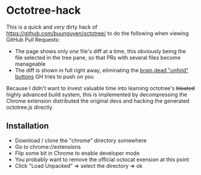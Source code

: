# Octotree-hack

This is a quick and _very_ dirty hack of https://github.com/buunguyen/octotree/ to do the following when viewing GitHub Pull Requests:

- The page shows only _one_ file's diff at a time, this obviously being the file selected in the tree pane, so that PRs with several files become manageable
- The diff is shown in full right away, eliminating the [brain dead "unfold" buttons](https://blog.github.com/2013-12-02-expanding-context-in-diffs/) GH tries to push on you

Because I didn't want to invest valuable time into learning octotree's ~~bloated~~ highly advanced build system, this is implemented by decompressing the Chrome extension distributed the original devs and hacking the generated octotree.js directly. 

## Installation

- Download / clone the "chrome" directory somewhere
- Go to chrome://extensions 
- Flip some bit in Chrome to enable developer mode
- You probably want to remove the official octocat exension at this point
- Click "Load Unpacked" => select the directory => ok

